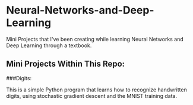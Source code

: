 # Neural-Networks-and-Deep-Learning

Mini Projects that I've been creating while learning Neural Networks and Deep Learning through a textbook.

## Mini Projects Within This Repo:

###Digits:

This is a simple Python program that learns how to recognize handwritten digits, using stochastic gradient descent and the MNIST training data.



